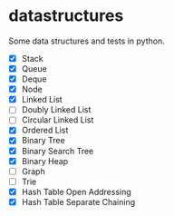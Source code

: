 # datastructures

Some data structures and tests in python.

- [x] Stack
- [x] Queue
- [x] Deque
- [x] Node
- [x] Linked List
- [ ] Doubly Linked List
- [ ] Circular Linked List
- [x] Ordered List
- [x] Binary Tree
- [x] Binary Search Tree
- [x] Binary Heap
- [ ] Graph
- [ ] Trie
- [x] Hash Table Open Addressing
- [x] Hash Table Separate Chaining
